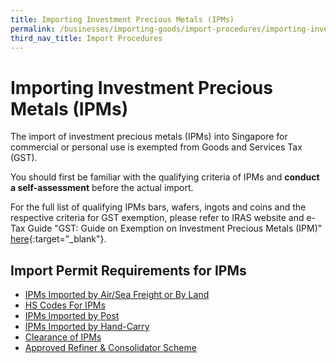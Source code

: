 ```yaml
---
title: Importing Investment Precious Metals (IPMs)
permalink: /businesses/importing-goods/import-procedures/importing-investment-precious-metals-ipms/
third_nav_title: Import Procedures 
---
```


# Importing Investment Precious Metals (IPMs)

The import of investment precious metals (IPMs) into Singapore for commercial or personal use is exempted from Goods and Services Tax (GST).

You should first be familiar with the qualifying criteria of IPMs and  **conduct a self-assessment**  before the actual import.

For the full list of qualifying IPMs bars, wafers, ingots and coins and the respective criteria for GST exemption, please refer to IRAS website and e-Tax Guide "GST: Guide on Exemption on Investment Precious Metals (IPM)"  [here](https://www.iras.gov.sg/irashome/GST/GST-registered-businesses/Working-out-your-taxes/When-is-GST-not-charged/Supplies-Exempt-from-GST/){:target="_blank"}.


## Import Permit Requirements for IPMs

 - [IPMs Imported by Air/Sea Freight or By Land](/businesses/importing-goods/import-procedures/importing-investment-precious-metals-ipms/ipms-imported-by-air-sea-freight-or-land)
 - [HS Codes For IPMs](/businesses/importing-goods/import-procedures/importing-investment-precious-metals-ipms/hs-codes-for-ipms)
 - [IPMs Imported by Post](/businesses/importing-goods/import-procedures/importing-investment-precious-metals-ipms/ipms-imported-by-posts)
 - [IPMs Imported by Hand-Carry](/businesses/importing-goods/import-procedures/importing-investment-precious-metals-ipms/ipms-imported-by-hand-carry)
 - [Clearance of IPMs](/businesses/importing-goods/import-procedures/importing-investment-precious-metals-ipms/clearance-of-ipms)
 - [Approved Refiner & Consolidator Scheme](/businesses/importing-goods/import-procedures/importing-investment-precious-metals-ipms/approved-refiner-and-consolidator-scheme)


